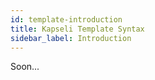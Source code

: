 ```yaml
---
id: template-introduction
title: Kapseli Template Syntax
sidebar_label: Introduction
---
```


Soon...
